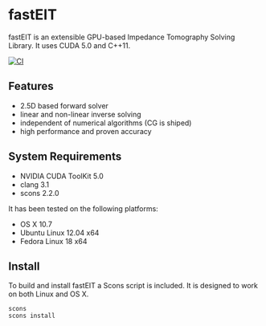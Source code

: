 # fastEIT

fastEIT is an extensible GPU-based Impedance Tomography Solving Library. It uses CUDA 5.0 and C++11.

[![CI](http://c64.est.ruhr-uni-bochum.de/projects/1/status?ref=master)](http://c64.est.ruhr-uni-bochum.de/projects/1?ref=master)

## Features

* 2.5D based forward solver
* linear and non-linear inverse solving
* independent of numerical algorithms (CG is shiped)
* high performance and proven accuracy

## System Requirements

* NVIDIA CUDA ToolKit 5.0
* clang 3.1
* scons 2.2.0

It has been tested on the following platforms:

* OS X 10.7
* Ubuntu Linux 12.04 x64
* Fedora Linux 18 x64

## Install

To build and install fastEIT a Scons script is included. It is designed to work on both Linux and OS X.

    scons
    scons install